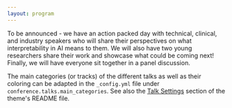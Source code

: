 ```yaml
---
layout: program
---
```


To be announced - we have an action packed day with technical, clinical, and industry speakers who will share their perspectives on what interpretability in AI means to them. We will also have two young researchers share their work and showcase what could be coming next! Finally, we will have everyone sit together in a panel discussion. 

The main categories (or tracks) of the different talks as well as their coloring can be adapted in the `_config.yml` file under `conference.talks.main_categories`. See also the [Talk Settings](https://github.com/DigitaleGesellschaft/jekyll-theme-conference/#talk-settings-main-categories) section of the theme's README file.